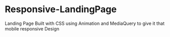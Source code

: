 # Responsive-LandingPage
Landing Page Built with CSS using Animation and MediaQuery to give it that mobile responsive Design
